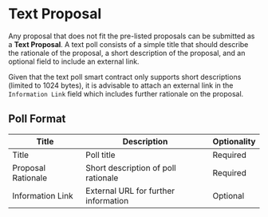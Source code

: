# Text Proposal

Any proposal that does not fit the pre-listed proposals can be submitted as a **Text Proposal**. A text poll consists of a simple title that should describe the rationale of the proposal, a short description of the proposal, and an optional field to include an external link.&#x20;

Given that the text poll smart contract only supports short descriptions (limited to 1024 bytes), it is advisable to attach an external link in the `Information Link` field which includes further rationale on the proposal.

## Poll Format

| Title              | Description                          | Optionality |
| ------------------ | ------------------------------------ | ----------- |
| Title              | Poll title                           | Required    |
| Proposal Rationale | Short description of poll rationale  | Required    |
| Information Link   | External URL for further information | Optional    |
